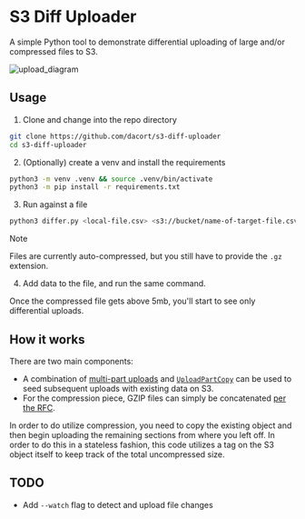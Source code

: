 # S3 Diff Uploader

A simple Python tool to demonstrate differential uploading of large and/or compressed files to S3.

![upload_diagram](https://github.com/user-attachments/assets/6c2baa06-bf77-45bd-a2d1-ccede72d3f7a)

## Usage

1. Clone and change into the repo directory

```bash
git clone https://github.com/dacort/s3-diff-uploader
cd s3-diff-uploader
```

2. (Optionally) create a venv and install the requirements

```bash
python3 -m venv .venv && source .venv/bin/activate
python3 -m pip install -r requirements.txt
```

3. Run against a file

```bash
python3 differ.py <local-file.csv> <s3://bucket/name-of-target-file.csv.gz>
```

> [!NOTE]
> Files are currently auto-compressed, but you still have to provide the `.gz` extension.

4. Add data to the file, and run the same command.

Once the compressed file gets above 5mb, you'll start to see only differential uploads.

## How it works

There are two main components:
- A combination of [multi-part uploads](https://docs.aws.amazon.com/AmazonS3/latest/userguide/mpuoverview.html) and  [`UploadPartCopy`](https://docs.aws.amazon.com/AmazonS3/latest/API/API_UploadPartCopy.html) can be used to seed subsequent uploads with existing data on S3.
- For the compression piece, GZIP files can simply be concatenated [per the RFC](https://datatracker.ietf.org/doc/html/rfc1952#page-5).

In order to do utilize compression, you need to copy the existing object and then begin uploading the remaining sections from where you left off. In order to do this in a stateless fashion, this code utilizes a tag on the S3 object itself to keep track of the total uncompressed size.

## TODO

- Add `--watch` flag to detect and upload file changes
